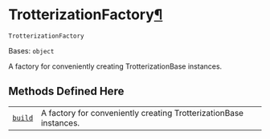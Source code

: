 # TrotterizationFactory[¶](#trotterizationfactory "Permalink to this headline")

<span id="undefined" />

`TrotterizationFactory`

Bases: `object`

A factory for conveniently creating TrotterizationBase instances.

## Methods Defined Here

|                                                                                                                                                                             |                                                                   |
| --------------------------------------------------------------------------------------------------------------------------------------------------------------------------- | ----------------------------------------------------------------- |
| [`build`](qiskit.opflow.evolutions.TrotterizationFactory.build#qiskit.opflow.evolutions.TrotterizationFactory.build "qiskit.opflow.evolutions.TrotterizationFactory.build") | A factory for conveniently creating TrotterizationBase instances. |
